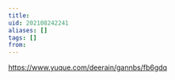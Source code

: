 ```yaml
---
title: 
uid: 202108242241
aliases: []
tags: []
from: 
---
```

https://www.yuque.com/deerain/gannbs/fb6gdq